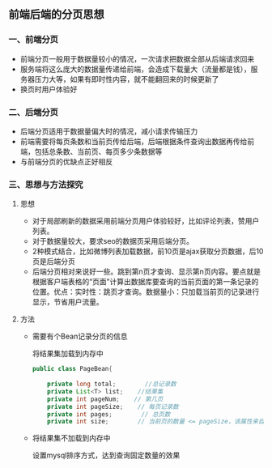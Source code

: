 ## 前端后端的分页思想

### 一、前端分页

+ 前端分页一般用于数据量较小的情况，一次请求把数据全部从后端请求回来
+ 服务端将这么庞大的数据量传递给前端，会造成下载量大（流量都是钱），服务器压力大等，如果有即时性内容，就不能翻回来的时候更新了
+ 换页时用户体验好

### 二、后端分页

+ 后端分页适用于数据量偏大时的情况，减小请求传输压力
+ 前端需要将每页条数和当前页传给后端，后端根据条件查询出数据再传给前端，包括总条数、当前页、每页多少条数据等
+ 与前端分页的优缺点正好相反

### 三、思想与方法探究

1. 思想

   + 对于局部刷新的数据采用前端分页用户体验较好，比如评论列表，赞用户列表。
   + 对于数据量较大，要求seo的数据页采用后端分页。
   + 2种模式结合，比如微博列表加载数据，前10页是ajax获取分页数据，后10页是后端分页
   + 后端分页相对来说好一些。跳到第n页才查询、显示第n页内容。要点就是根据客户端表格的“页面”计算出数据库要查询的当前页面的第一条记录的位置。优点：实时性：跳页才查询。数据量小：只加载当前页的记录进行显示，节省用户流量。

2. 方法

   + 需要有个Bean记录分页的信息

     将结果集加载到内存中

     ```java
     public class PageBean{
       
         private long total;        //总记录数
         private List<T> list;    //结果集
         private int pageNum;    // 第几页
         private int pageSize;    // 每页记录数
         private int pages;        // 总页数
         private int size;        // 当前页的数量 <= pageSize，该属性来自ArrayList的size属性
     ```

   + 将结果集不加载到内存中

     设置mysql排序方式，达到查询固定数量的效果

   

